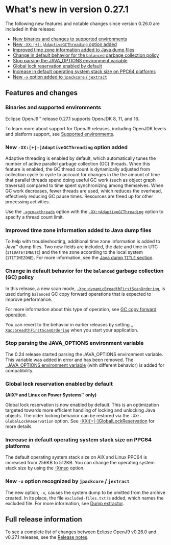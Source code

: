 <!--
* Copyright (c) 2017, 2023 IBM Corp. and others
*
* This program and the accompanying materials are made
* available under the terms of the Eclipse Public License 2.0
* which accompanies this distribution and is available at
* https://www.eclipse.org/legal/epl-2.0/ or the Apache
* License, Version 2.0 which accompanies this distribution and
* is available at https://www.apache.org/licenses/LICENSE-2.0.
*
* This Source Code may also be made available under the
* following Secondary Licenses when the conditions for such
* availability set forth in the Eclipse Public License, v. 2.0
* are satisfied: GNU General Public License, version 2 with
* the GNU Classpath Exception [1] and GNU General Public
* License, version 2 with the OpenJDK Assembly Exception [2].
*
* [1] https://www.gnu.org/software/classpath/license.html
* [2] https://openjdk.org/legal/assembly-exception.html
*
* SPDX-License-Identifier: EPL-2.0 OR Apache-2.0 OR GPL-2.0 WITH
* Classpath-exception-2.0 OR LicenseRef-GPL-2.0 WITH Assembly-exception
-->

# What's new in version 0.27.1

The following new features and notable changes since version 0.26.0 are included in this release:

- [New binaries and changes to supported environments](#binaries-and-supported-environments)
- [New `-XX:[+|-]AdaptiveGCThreading` option added](#new-xx-adaptivegcthreading-option-added)
- [Improved time zone information added to Java dump files](#improved-time-zone-information-added-to-java-dump-files)
- [Change in default behavior for the `balanced` garbage collection policy](#change-in-default-behavior-for-the-balanced-garbage-collection-gc-policy)
- [Stop parsing the JAVA_OPTIONS environment variable](#stop-parsing-the-java_options-environment-variable)
- [Global lock reservation enabled by default](#global-lock-reservation-enabled-by-default)
- [Increase in default operating system stack size on PPC64 platforms](#increase-in-default-operating-system-stack-size-on-ppc64-platforms)
- [New `-x` option added to `jpackcore` / `jextract`](#new-x-option-recognized-by-jpackcore-jextract)

## Features and changes

### Binaries and supported environments

Eclipse OpenJ9&trade; release 0.27.1 supports OpenJDK 8, 11, and 16.

To learn more about support for OpenJ9 releases, including OpenJDK levels and platform support, see [Supported environments](openj9_support.md).

### New `-XX:[+|-]AdaptiveGCThreading` option added

Adaptive threading is enabled by default, which automatically tunes the number of active parallel garbage collection (GC) threads.
When this feature is enabled, the GC thread count is dynamically adjusted from collection cycle to cycle to account for changes in the the amount
of time that parallel threads spend doing useful GC work (such as object graph traversal) compared to time spent synchronizing among themselves.
When GC work decreases, fewer threads are used, which reduces the overhead, effectively reducing GC pause times.
Resources are freed up for other processing activities.

Use the [`-xgcmaxthreads`](xgcmaxthreads.md) option with the [`-XX:+AdaptiveGCThreading`](xxadaptivegcthreading.md) option to specify a thread count limit.

### Improved time zone information added to Java dump files

To help with troubleshooting, additional time zone information is added to Java&trade; dump files. Two new fields are included, the date and time in UTC (`1TIDATETIMEUTC`) and the time zone according to the local system (`1TITIMEZONE`). For more information, see the [Java dump `TITLE` section](dump_javadump.md#title).

### Change in default behavior for the `balanced` garbage collection (GC) policy

In this release, a new scan mode, [`-Xgc:dynamicBreadthFirstScanOrdering`](xgc.md#dynamicbreadthfirstscanordering), is used during `balanced` GC copy forward operations that is expected to improve performance.

For more information about this type of operation, see [GC copy forward operation](gc_overview.md#gc-copy-forward-operation).

You can revert to the behavior in earlier releases by setting [`-Xgc:breadthFirstScanOrdering`](xgc.md#breadthfirstscanordering) when you start your application.

### Stop parsing the JAVA_OPTIONS environment variable

The 0.24 release started parsing the JAVA_OPTIONS environment variable. This variable was added in error and has been removed.
The [_JAVA_OPTIONS environment variable](cmdline_specifying.md) (with different behavior) is added for compatibility.

### Global lock reservation enabled by default

**(AIX&reg; and Linux on Power Systems&trade; only)**

Global lock reservation is now enabled by default. This is an optimization targeted towards more efficient handling of locking and unlocking Java objects. The older locking behavior can be restored via the `-XX:-GlobalLockReservation` option. See [-XX:[+|-]GlobalLockReservation](xxgloballockreservation.md) for more details.

### Increase in default operating system stack size on PPC64 platforms

The default operating system stack size on AIX and Linux PPC64 is increased from 256KB to 512KB. You can change the operating system stack size by using the [-Xmso](xmso.md) option.

### New `-x` option recognized by `jpackcore` / `jextract`

The new option, `-x`, causes the system dump to be omitted from the archive created. In its place, the file `excluded-files.txt` is added, which names the excluded file. For more information, see [Dump extractor](tool_jextract.md).

## Full release information

To see a complete list of changes between Eclipse OpenJ9 v0.26.0 and v0.27.1 releases, see the [Release notes](https://github.com/eclipse-openj9/openj9/blob/master/doc/release-notes/0.27/0.27.md).

<!-- ==== END OF TOPIC ==== version0.27.md ==== -->

